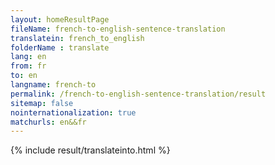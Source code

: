 ```yaml
---
layout: homeResultPage
fileName: french-to-english-sentence-translation
translatein: french_to_english
folderName : translate
lang: en
from: fr
to: en
langname: french-to
permalink: /french-to-english-sentence-translation/result
sitemap: false
nointernationalization: true
matchurls: en&&fr
---
```

{% include result/translateinto.html %}

<script src="/js/result/translation.js" data-foldername="{{page.folderName}}" data-lang="{{page.lang}}"></script>
